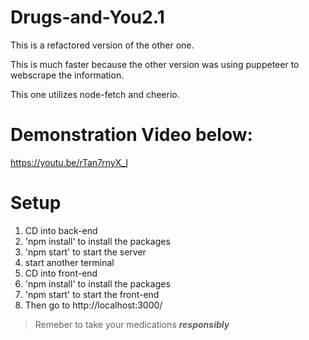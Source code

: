 # Drugs-and-You2.1

This is a refactored version of the other one.

This is much faster because the other version was using puppeteer to webscrape the information.

This one utilizes node-fetch and cheerio.

# Demonstration Video below:
https://youtu.be/rTan7rnyX_I



 # Setup
1. CD into back-end
2. 'npm install' to install the packages
3. 'npm start' to start the server
4. start another terminal
5. CD into front-end
6. 'npm install' to install the packages
7. 'npm start' to start the front-end
8. Then go to http://localhost:3000/


> Remeber to take your medications ***responsibly***
